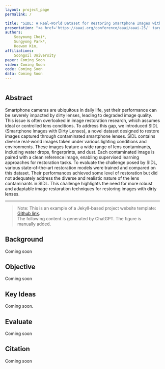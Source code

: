 ```yaml
---
layout: project_page
permalink: /

title: "SIDL: A Real-World Dataset for Restoring Smartphone Images with Dirty Lenses"
presentation: "<a href='https://aaai.org/conference/aaai/aaai-25/' target='_blank'> AAAI 2025</a>"
authors:
    Sooyoung Choi*,
    Sungyong Park*,
    Heewon Kim,
affiliations:
    Soongsil University
paper: Coming Soon
video: Coming Soon
code: Coming Soon
data: Coming Soon
---
```


<!-- Using HTML to center the abstract -->
<div class="columns is-centered has-text-centered">
    <div class="column is-four-fifths">
        <h2>Abstract</h2>
        <div class="content has-text-justified">
Smartphone cameras are ubiquitous in daily life, yet their performance can be severely impacted by dirty lenses, leading to degraded image quality. This issue is often overlooked in image restoration research, which assumes ideal or controlled lens conditions. To address this gap, we introduced SIDL (Smartphone Images with Dirty Lenses), a novel dataset designed to restore images captured through contaminated smartphone lenses. SIDL contains diverse real-world images taken under various lighting conditions and environments. These images feature a wide range of lens contaminants, including water drops, fingerprints, and dust. Each contaminated image is paired with a clean reference image, enabling supervised learning approaches for restoration tasks. To evaluate the challenge posed by SIDL, various state-of-the-art restoration models were trained and compared on this dataset. Their performances achieved some level of restoration but did not adequately address the diverse and realistic nature of the lens contaminants in SIDL. This challenge highlights the need for more robust and adaptable image restoration techniques for restoring images with dirty lenses.
        </div>
    </div>
</div>

---

> Note: This is an example of a Jekyll-based project website template: [Github link](https://github.com/shunzh/project_website).\
> The following content is generated by ChatGPT. The figure is manually added.

## Background
Coming soon

## Objective
Coming soon

## Key Ideas
Coming soon.

## Evaluate
Coming soon

## Citation
Coming soon
```
